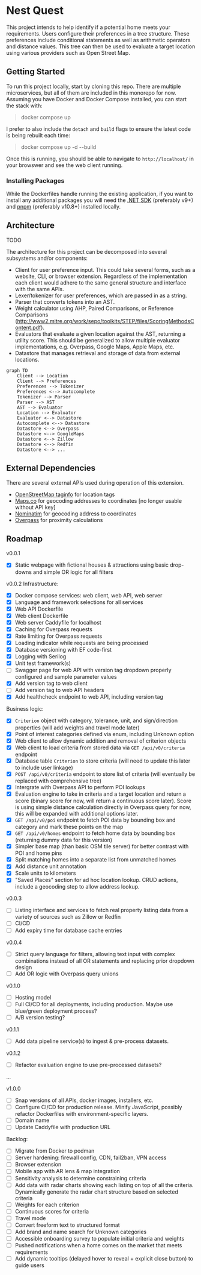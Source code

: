 # Nest Quest

This project intends to help identify if a potential home meets your requirements. Users configure their preferences in a tree structure. These preferences include conditional statements as well as arithmetic operators and distance values. This tree can then be used to evaluate a target location using various providers such as Open Street Map.

## Getting Started
To run this project locally, start by cloning this repo. There are multiple microservices, but all of them are included in this monorepo for now. Assuming you have Docker and Docker Compose installed, you can start the stack with:
> docker compose up

I prefer to also include the `detach` and `build` flags to ensure the latest code is being rebuilt each time:
> docker compose up -d --build

Once this is running, you should be able to navigate to `http://localhost/` in your browswer and see the web client running.

### Installing Packages
While the Dockerfiles handle running the existing application, if you want to install any additional packages you will need the [.NET SDK](https://dotnet.microsoft.com/en-us/download) (preferably v9+) and [pnpm](https://pnpm.io/installation) (preferably v10.8+) installed locally.

## Architecture

TODO

The architecture for this project can be decomposed into several subsystems and/or components:
- Client for user preference input. This could take several forms, such as a website, CLI, or browser extension. Regardless of the implementation each client would adhere to the same general structure and interface with the same APIs.
- Lexer/tokenizer for user preferences, which are passed in as a string.
- Parser that converts tokens into an AST.
- Weight calculator using AHP, Paired Comparisons, or Reference Comparisons (http://www2.mitre.org/work/sepo/toolkits/STEP/files/ScoringMethodsContent.pdf).
- Evaluators that evaluate a given location against the AST, returning a utility score. This should be generalized to allow multiple evaluator implementations, e.g. Overpass, Google Maps, Apple Maps, etc.
- Datastore that manages retrieval and storage of data from external locations.

```mermaid
graph TD
    Client --> Location
    Client --> Preferences
    Preferences --> Tokenizer
    Preferences <--> Autocomplete
    Tokenizer --> Parser
    Parser --> AST
    AST --> Evaluator
    Location --> Evaluator
    Evaluator <--> Datastore
    Autocomplete <--> Datastore
    Datastore <--> Overpass
    Datastore <--> GoogleMaps
    Datastore <--> Zillow
    Datastore <--> Redfin
    Datastore <--> ...
```

## External Dependencies

There are several external APIs used during operation of this extension.
- [OpenStreetMap taginfo](https://taginfo.openstreetmap.org/) for location tags
- [Maps.co](https://geocode.maps.co) for geocoding addresses to coordinates [no longer usable without API key]
- [Nominatim](https://nominatim.org) for geocoding address to coordinates
- [Overpass](https://www.overpass-api.de) for proximity calculations

## Roadmap
v0.0.1
- [x] Static webpage with fictional houses & attractions using basic drop-downs and simple OR logic for all filters

v0.0.2
Infrastructure:
- [x] Docker compose services: web client, web API, web server
- [x] Language and framework selections for all services
- [x] Web API Dockerfile
- [x] Web client Dockerfile
- [x] Web server Caddyfile for localhost
- [x] Caching for Overpass requests
- [x] Rate limiting for Overpass requests
- [x] Loading indicator while requests are being processed
- [x] Database versioning with EF code-first
- [x] Logging with Serilog
- [x] Unit test framework(s)
- [ ] Swagger page for web API with version tag dropdown properly configured and sample parameter values
- [x] Add version tag to web client
- [ ] Add version tag to web API headers
- [x] Add healthcheck endpoint to web API, including version tag

Business logic:
- [x] `Criterion` object with category, tolerance, unit, and sign/direction properties (will add weights and travel mode later)
- [x] Point of interest categories defined via enum, including Unknown option
- [x] Web client to allow dynamic addition and removal of criterion objects
- [x] Web client to load criteria from stored data via `GET /api/v0/criteria` endpoint
- [x] Database table `Criterion` to store criteria (will need to update this later to include user linkage)
- [x] `POST /api/v0/criteria` endpoint to store list of criteria (will eventually be replaced with comprehensive tree)
- [x] Intergrate with Overpass API to perform POI lookups
- [x] Evaluation engine to take in criteria and a target location and return a score (binary score for now, will return a continuous score later). Score is using simple distance calculation directly in Overpass query for now, this will be expanded with additional options later.
- [x] `GET /api/v0/poi` endpoint to fetch POI data by bounding box and category and mark these points on the map
- [x] `GET /api/v0/homes` endpoint to fetch home data by bounding box (returning dummy data for this version)
- [x] Simpler base map (than basic OSM tile server) for better contrast with POI and home pins
- [x] Split matching homes into a separate list from unmatched homes
- [x] Add distance unit annotation
- [x] Scale units to kilometers
- [x] "Saved Places" section for ad hoc location lookup. CRUD actions, include a geocoding step to allow address lookup.

v0.0.3
- [ ] Listing interface and services to fetch real property listing data from a variety of sources such as Zillow or Redfin
- [ ] CI/CD
- [ ] Add expiry time for database cache entries

v0.0.4 
- [ ] Strict query language for filters, allowing text input with complex combinations instead of all OR statements and replacing prior dropdown design
- [ ] Add OR logic with Overpass query unions

v0.1.0
- [ ] Hosting model
- [ ] Full CI/CD for all deployments, including production. Maybe use blue/green deployment process?
- [ ] A/B version testing?

v0.1.1
- [ ] Add data pipeline service(s) to ingest & pre-process datasets.

v0.1.2
- [ ] Refactor evaluation engine to use pre-processed datasets?

...

v1.0.0
- [ ] Snap versions of all APIs, docker images, installers, etc.
- [ ] Configure CI/CD for production release. Minify JavaScript, possibly refactor Dockerfiles with environment-specific layers.
- [ ] Domain name
- [ ] Update Caddyfile with production URL

Backlog:
- [ ] Migrate from Docker to podman
- [ ] Server hardening: firewall config, CDN, fail2ban, VPN access
- [ ] Browser extension
- [ ] Mobile app with AR lens & map integration
- [ ] Sensitivity analysis to determine constraining criteria
- [ ] Add data with radar charts showing each listing on top of all the criteria. Dynamically generate the radar chart structure based on selected criteria
- [ ] Weights for each criterion
- [ ] Continuous scores for criteria
- [ ] Travel mode
- [ ] Convert freeform text to structured format
- [ ] Add brand and name search for Unknown categories
- [ ] Accessible onboarding survey to populate initial criteria and weights
- [ ] Pushed notifications when a home comes on the market that meets requirements
- [ ] Add dynamic tooltips (delayed hover to reveal + explicit close button) to guide users
